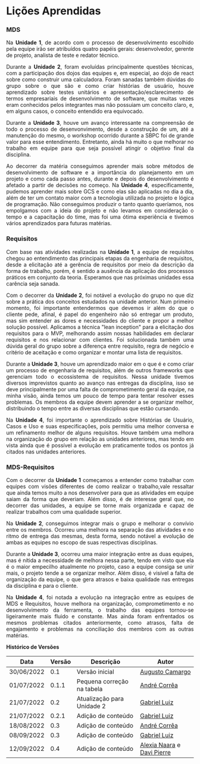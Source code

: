 # Lições Aprendidas

### MDS

<div>
    <p style="text-align: justify">Na <b>Unidade 1</b>, de acordo com o processo de desenvolvimento escolhido pela equipe irão ser atribuídos quatro papéis gerais: desenvolvedor, gerente de projeto, analista de teste e redator técnico.</p>
</div>

<div>
    <p style="text-align: justify">Durante a <b>Unidade 2</b>, foram evoluídas principalmente questões técnicas, com a participação dos dojos das equipes e, em especial, ao dojo de react sobre como construir uma calculadora. Foram sanadas também dúvidas do grupo sobre o que são e como criar histórias de usuário, houve aprendizado sobre testes unitários e apresentação/esclarecimento de termos empresariais de desenvolvimento de software, que muitas vezes eram conhecidos pelos integrantes mas não possuiam um conceito claro, e, em alguns casos, o conceito entendido era equivocado.</p>
</div>

<div>
    <p style="text-align: justify">Durante a <b>Unidade 3</b>, houve um avanço interessante na compreensão de todo o processo de desenvonvimento, desde a construção de um, até a manutenção do mesmo, o workshop ocorrido durante a SBPC foi de grande valor para esse entendimento. Entretanto, ainda há muito o que melhorar no trabalho em equipe para que seja possível atingir o objetivo final da disciplina.</p>
</div>

<div>
    <p style="text-align: justify">Ao decorrer da matéria conseguimos aprender mais sobre métodos de desenvolvimento de software e a importância do planejamento em um projeto e como cada passo antes, durante e depois do desenvolvimento é afetado a partir de decisões no começo. Na <b>Unidade 4</b>, especificamente, pudemos aprender mais sobre GCS e como elas são aplicadas no dia a dia, além de ter um contato maior com a tecnologia utilizada no projeto e lógica de programação. Não conseguimos produzir o tanto quanto queríamos, nos empolgamos com a ideia do projeto e não levamos em consideração o tempo e a capacitação do time, mas foi uma ótima experiência e tivemos vários aprendizados para futuras matérias.</p>
</div>

### Requisitos

<div>
    <p style="text-align: justify">Com base nas atividades realizadas na <b>Unidade 1</b>, a equipe de requisitos chegou ao entendimento das principais etapas da engenharia de requisitos, desde a elicitação até a gerência de requisitos por meio da descrição da forma de trabalho, porém, é sentido a ausência da aplicação dos processos práticos em conjunto da teoria. Esperamos que nas próximas unidades essa carência seja sanada.</p>
</div>

<div>
    <p style="text-align: justify">Com o decorrer da <b>Unidade 2</b>, foi notável a evolução do grupo no que diz sobre a prática dos conceitos estudados na unidade anterior. Num primeiro momento, foi importante entendermos que devemos ir além do que o cliente pede, afinal, é papel do engenheiro não só entregar um produto, mas sim entender as dores e necessidades do cliente e propor a melhor solução possível. Aplicamos a técnica "lean inception" para a elicitação dos requisitos para o MVP, melhorando assim nossas habilidades em declarar requisitos e nos relacionar com clientes. Foi solucionada também uma dúvida geral do grupo sobre a diferença entre requisito, regra de negócio e critério de aceitação e como organizar e montar uma lista de requisitos.</p>
</div>

<div>
    <p style="text-align: justify">Durante a <b>Unidade 3</b>, houve um aprendizado maior em o que é e como criar um processo de engenharia de requisitos, além de outros frameworks que gerenciam todo o ecossistema de requisitos. Nessa unidade tivemos diversos imprevistos quanto ao avanço nas entregas da disciplina, isso se deve principalmente por uma falta de comprometimento geral da equipe, na minha visão, ainda temos um pouco de tempo para tentar resolver esses problemas. Os membros da equipe devem aprender a se organizar melhor, distribuindo o tempo entre as diversas disciplinas que estão cursando.</p>
</div>

<div>
    <p style="text-align: justify">Na <b>Unidade 4</b>, foi importante o aprendizado sobre Histórias de Usuário, Casos e Uso e suas especificações, pois permitiu uma melhor conversa e um refinamento melhor de alguns requisitos. Houve também uma melhora na organização do grupo em relação as unidades anteriores, mas tendo em vista ainda que é possível a evolução em praticamente todos os pontos já citados nas unidades anteriores.</p>
</div>

### MDS-Requisitos

<div>
    <p style="text-align: justify">Com o decorrer da <b>Unidade 1</b> começamos a entender como trabalhar com equipes com visões diferentes de como realizar o trabalho,vale ressaltar que ainda temos muito a nos desenvolver para que as atividades em equipe saiam da forma que deveriam. Além disso, é de interesse geral que, no decorrer das unidades, a equipe se torne mais organizada e capaz de realizar trabalhos com uma qualidade superior.</p>
</div>

<div>
    <p style="text-align: justify">Na <b>Unidade 2</b>,  conseguimos integrar mais o grupo e melhorar o convívio entre os membros. Ocorreu uma melhora na separação das atividades e no ritmo de entrega das mesmas, desta forma, sendo notável a evolução de ambas as equipes no escopo de suas respectivas disciplinas.</p>
</div>

<div>
    <p style="text-align: justify">Durante a <b>Unidade 3</b>, ocorreu uma maior integração entre as duas equipes, mas é nítida a necessidade de melhora nessa parte, tendo em visto que ela é o maior empecilho atualmente no projeto, caso a equipe consiga se unir mais, o projeto tende a se organizar melhor. Além disso, é visível a falta de organização da equipe, o que gera atrasos e baixa qualidade nas entregas da disciplina e para o cliente.</p>
</div>

<div>
    <p style="text-align: justify">Na <b>Unidade 4</b>, foi notada a evolução na integração entre as equipes de MDS e Requisitos, houve melhora na organização, comprometimento e no desenvolvimento da ferramenta, o trabalho das equipes tornou-se ligeiramente mais fluido e constante. Mas ainda foram enfrentados os mesmos problemas citados anteriormente, como atrasos, falta de engajamento e problemas na conciliação dos membros com as outras matérias.</p>
</div>

<!-- 
    # Depoimentos

    <div>
        <p>Em construção</p>
    </div>
-->

**Histórico de Versões**

| Data       | Versão | Descrição                  | Autor                                                                                       |
| ---------- | ------ | -------------------------- | ------------------------------------------------------------------------------------------- |
| 30/06/2022 | 0.1    | Versão inicial             | [Augusto Camargo](https://github.com/augustocrmg)                                           |
| 01/07/2022 | 0.1.1  | Pequena correção na tabela | [André Corrêa](https://github.com/dartmol203)                                               |
| 21/07/2022 | 0.2    | Atualização para Unidade 2 | [Gabriel Luiz](https://github.com/ggomesbr)                                                 |
| 21/07/2022 | 0.2.1  | Adição de conteúdo         | [Gabriel Luiz](https://github.com/ggomesbr)                                                 |
| 18/08/2022 | 0.3    | Adição de conteúdo         | [André Corrêa](https://github.com/dartmol203)                                               |
| 08/09/2022 | 0.3    | Adição de conteúdo         | [Gabriel Luiz](https://github.com/ggomesbr)                                                 |
| 12/09/2022 | 0.4    | Adição de conteúdo         | [Alexia Naara](https://github.com/alexianaa) e [Davi Pierre](https://github.com/DaviPierre) |